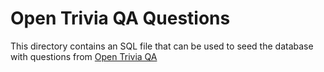 Open Trivia QA Questions
===

This directory contains an SQL file that can be used to seed the database with
questions from [Open Trivia QA](https://github.com/uberspot/OpenTriviaQA)
